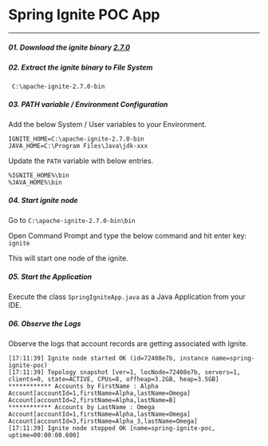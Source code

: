 
# Spring Ignite POC App

<hr />

##### 01. Download the ignite binary [2.7.0](http://mirrors.wuchna.com/apachemirror//ignite/2.7.0/apache-ignite-2.7.0-bin.zip)

##### 02. Extract the ignite binary to File System
     C:\apache-ignite-2.7.0-bin
     
##### 03. PATH variable / Environment Configuration

Add the below System / User variables to your Environment.

    IGNITE_HOME=C:\apache-ignite-2.7.0-bin
    JAVA_HOME=C:\Program Files\Java\jdk-xxx
    
Update the `PATH` variable with below entries.

    %IGNITE_HOME%\bin
    %JAVA_HOME%\bin

##### 04. Start ignite node

Go to `C:\apache-ignite-2.7.0-bin\bin`

Open Command Prompt and type the below command and hit enter key: `ignite`

This will start one node of the ignite.

##### 05. Start the Application
Execute the class `SpringIgniteApp.java` as a Java Application from your IDE.

##### 06. Observe the Logs
Observe the logs that account records are getting associated with Ignite.


    [17:11:39] Ignite node started OK (id=72408e7b, instance name=spring-ignite-poc)
    [17:11:39] Topology snapshot [ver=1, locNode=72408e7b, servers=1, clients=0, state=ACTIVE, CPUs=8, offheap=3.2GB, heap=3.5GB]
    ************ Accounts by FirstName : Alpha
    Account[accountId=1,firstName=Alpha,lastName=Omega]
    Account[accountId=2,firstName=Alpha,lastName=B]
    ************ Accounts by LastName : Omega
    Account[accountId=1,firstName=Alpha,lastName=Omega]
    Account[accountId=3,firstName=Alpha_3,lastName=Omega]
    [17:11:39] Ignite node stopped OK [name=spring-ignite-poc, uptime=00:00:00.600]



	


 

	
	
